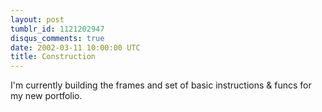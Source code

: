 ```yaml
---
layout: post
tumblr_id: 1121202947
disqus_comments: true
date: 2002-03-11 10:00:00 UTC
title: Construction
---
```


I'm currently building the frames and set of basic instructions &#38; funcs for my new portfolio.


